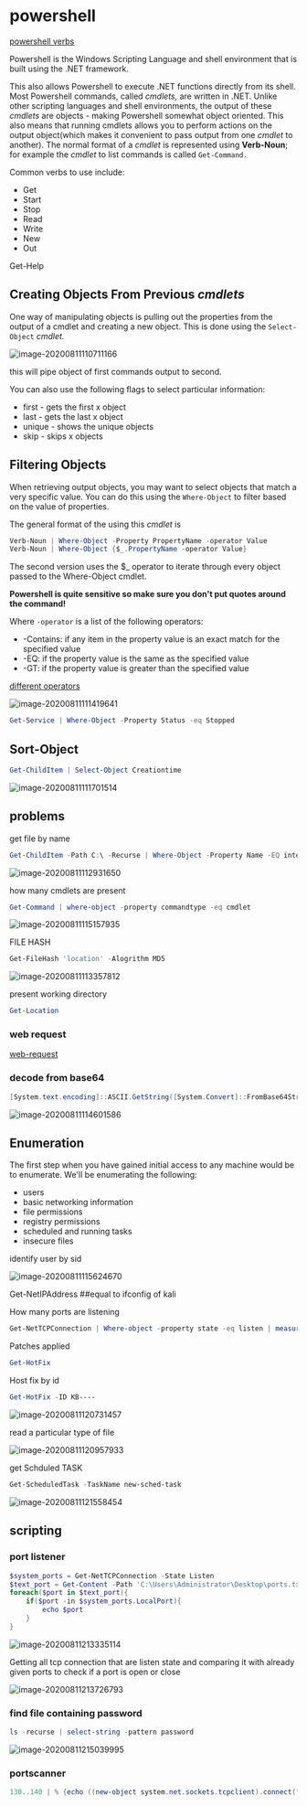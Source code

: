 # powershell

[powershell verbs](https://docs.microsoft.com/en-us/powershell/scripting/developer/cmdlet/approved-verbs-for-windows-powershell-commands?view=powershell-7)

Powershell is the Windows Scripting Language and shell environment that is built using the .NET framework. 

This also allows Powershell to execute .NET functions directly from its shell. Most Powershell commands, called *cmdlets,* are written in .NET. Unlike other scripting languages and shell environments, the output of these *cmdlets* are objects - making Powershell somewhat object oriented. This also means  that running cmdlets allows you to perform actions on the output  object(which makes it convenient to pass output from one *cmdlet* to another). The normal format of a *cmdlet* is represented using **Verb-Noun**; for example the *cmdlet* to list commands is called `Get-Command.`

Common verbs to use include:



- Get
- Start
- Stop 
- Read
- Write
- New
- Out

 Get-Help

## Creating Objects From Previous *cmdlets*

One way of manipulating objects is pulling out the properties from the  output of a cmdlet and creating a new object. This is done using the `Select-Object` *cmdlet.* 

![image-20200811110711166](powershell.assets/image-20200811110711166.png)

this will pipe object of first commands output to second.

You can also use the following flags to select particular information:

- first - gets the first x object
- last - gets the last x object
- unique - shows the unique objects
- skip - skips x objects



## Filtering Objects

When retrieving output objects, you may want to select objects that match a very specific value. You can do this using the `Where-Object` to filter based on the value of properties. 

The general format of the using this *cmdlet* is 

```powershell
Verb-Noun | Where-Object -Property PropertyName -operator Value
Verb-Noun | Where-Object {$_.PropertyName -operator Value}
```

The second version uses the $_ operator to iterate through every object passed to the Where-Object cmdlet.

**Powershell is quite sensitive so make sure you don't put quotes around the command!**

Where `-operator` is a list of the following operators:

- -Contains: if any item in the property value is an exact match for the specified value
- -EQ: if the property value is the same as the specified value
- -GT: if the property value is greater than the specified value

[different operators](https://docs.microsoft.com/en-us/powershell/module/microsoft.powershell.core/where-object?view=powershell-6)

![image-20200811111419641](powershell.assets/image-20200811111419641.png)

```powershell
Get-Service | Where-Object -Property Status -eq Stopped
```



## Sort-Object

```powershell
Get-ChildItem | Select-Object Creationtime
```



![image-20200811111701514](powershell.assets/image-20200811111701514.png)

## problems

get file by name

```powershell
Get-ChildItem -Path C:\ -Recurse | Where-Object -Property Name -EQ interesting-file.txt.txt  -ErrorAction SilentlyContinue
```

![image-20200811112931650](powershell.assets/image-20200811112931650.png)



how many cmdlets are present

```powershell
Get-Command | where-object -property commandtype -eq cmdlet
```

![image-20200811115157935](powershell.assets/image-20200811115157935.png)

FILE HASH

```powershell
Get-FileHash 'location' -Alogrithm MD5
```



![image-20200811113357812](powershell.assets/image-20200811113357812.png)



present working directory

```powershell
Get-Location
```



### web request

[web-request](https://docs.microsoft.com/en-us/powershell/module/microsoft.powershell.utility/invoke-webrequest?view=powershell-6)



### decode from base64

```powershell
[System.text.encoding]::ASCII.GetString([System.Convert]::FromBase64String($data))
```



![image-20200811114601586](powershell.assets/image-20200811114601586.png)





## Enumeration

The first step when you have gained initial access to any machine would be to enumerate. We'll be enumerating the following:

- users
- basic networking information
- file permissions
- registry permissions
- scheduled and running tasks
- insecure files

identify user by sid

![image-20200811115624670](powershell.assets/image-20200811115624670.png)



Get-NetIPAddress		##equal to ifconfig of kali



How many ports are listening

```powershell
Get-NetTCPConnection | Where-object -property state -eq listen | measure
```



Patches applied 

```powershell
Get-HotFix
```



Host fix by id

```powershell
Get-HotFix -ID KB----
```



![image-20200811120731457](powershell.assets/image-20200811120731457.png)



read a particular type of file

![image-20200811120957933](powershell.assets/image-20200811120957933.png)



get Schduled TASK

```powershell
Get-ScheduledTask -TaskName new-sched-task
```



![image-20200811121558454](powershell.assets/image-20200811121558454.png)



## scripting

### port listener

```powershell
$system_ports = Get-NetTCPConnection -State Listen
$text_port = Get-Content -Path 'C:\Users\Administrator\Desktop\ports.txt'
foreach($port in $text_port){
	if($port -in $system_ports.LocalPort){
		echo $port
	}
}
```

![image-20200811213335114](powershell.assets/image-20200811213335114.png)

Getting all tcp connection that are listen state and comparing it with already given ports to check if a port is open or close

![image-20200811213726793](powershell.assets/image-20200811213726793.png)



### find file containing password

```powershell
ls -recurse | select-string -pattern password
```



![image-20200811215039995](powershell.assets/image-20200811215039995.png)



### portscanner

```powershell
130..140 | % {echo ((new-object system.net.sockets.tcpclient).connect("127.0.0.1,$_")) "Port $_ is open"} 2>$null
```

